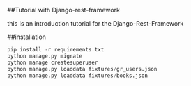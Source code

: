 ##Tutorial with Django-rest-framework

this is an introduction tutorial for the Django-Rest-Framework

##installation
```python
pip install -r requirements.txt
python manage.py migrate
python manage createsuperuser
python manage.py loaddata fixtures/gr_users.json 
python manage.py loaddata fixtures/books.json
